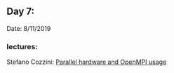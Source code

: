 ## Day 7: 

Date: 8/11/2019

### lectures:
  Stefano Cozzini: [Parallel hardware and OpenMPI usage](DSSC07.pdf)
